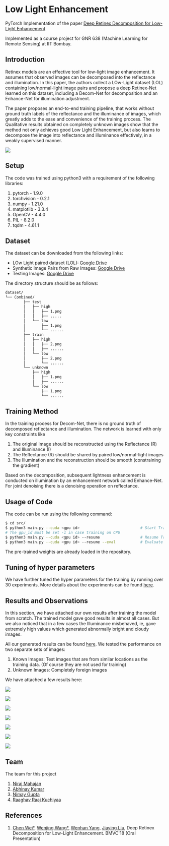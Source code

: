 # Low Light Enhancement

PyTorch Implementation of the paper [Deep Retinex Decomposition for Low-Light Enhancement](https://arxiv.org/abs/1808.04560)

Implemented as a course project for GNR 638 (Machine Learning for Remote Sensing) at IIT Bombay.

## Introduction

Retinex models are an effective tool for low-light image enhancement. It assumes that observed images can be decomposed into the reflectance and illumination. In this paper, the authors collect a LOw-Light dataset (LOL) containing low/normal-light image pairs and propose a deep Retinex-Net learned on this dataset, including a Decom-Net for decomposition and an Enhance-Net for illumination adjustment. 

The paper proposes an end-to-end training pipeline, that works without ground truth labels of the reflectance and the illuminance of images, which greatly adds to the ease and convenience of the training process. The Qualitative results obtained on completely unknown images show that the method not only achieves good Low Light Enhancement, but also learns to decompose the image into reflectance and illuminance effectively, in a weakly supervised manner.

![](https://github.com/nirajmahajan/Low-Light-Enhancement-Using-Deep-Retinex-Decomposition/tree/master/images/architecture.png)

## Setup

The code was trained using python3 with a requirement of the following libraries:

1. pytorch - 1.9.0
2. torchvision  - 0.2.1
3. numpy - 1.21.0
4. matplotlib - 3.3.4
5. OpenCV - 4.4.0
6. PIL - 8.2.0
7. tqdm - 4.61.1

## Dataset

The dataset can be downloaded from the following links:

- LOw Light paired dataset (LOL): [Google Drive](https://drive.google.com/open?id=157bjO1_cFuSd0HWDUuAmcHRJDVyWpOxB)
- Synthetic Image Pairs from Raw Images: [Google Drive](https://drive.google.com/open?id=1G6fi9Kiu7CDnW2Sh7UQ5ikvScRv8Q14F)
- Testing Images: [Google Drive](https://drive.google.com/open?id=1OvHuzPBZRBMDWV5AKI-TtIxPCYY8EW70)

The directory structure should be as follows:

```bash
dataset/
└── Combined/
        ├── test
        │   ├── high
        │   │   ├── 1.png
        │   │   ├── .....
        │   └── low
        │       ├── 1.png
        │       └── ......
        ├── train
        │   ├── high
        │   │   ├── 2.png
        │   │   ├── ......
        │   └── low
        │       ├── 2.png
        │       └── ......
        └── unknown
            ├── high
            │   ├── 1.png
            │   ├── ......
            └── low
                ├── 1.png
                └── ......

```



## Training Method

In the training process for Decom-Net, there is no ground truth of decomposed reflectance and illumination. The network is learned with only key constraints like

1. The original image should be reconstructed using the Reflectance (R) and Illuminance (I)
2. The Reflectance (R) should be shared by paired low/normal-light images
3. The Illumination and the reconstruction should be smooth (constraining the gradient)

Based on the decomposition, subsequent lightness enhancement is conducted on illumination by an enhancement network called Enhance-Net. For joint denoising there is a denoising operation on reflectance.

## Usage of Code

The code can be run using the following command:

```bash
$ cd src/
$ python3 main.py --cuda <gpu id>							# Start Training
# The gpu_id must be set -1 in case training on CPU
$ python3 main.py --cuda <gpu id> --resume 					# Resume Training
$ python3 main.py --cuda <gpu id> --resume --eval 			# Evaluate the model
```

The pre-trained weights are already loaded in the repository.

## Tuning of hyper parameters

We have further tuned the hyper parameters for the training by running over 30 experiments. More details about the experiments can be found [here](https://github.com/nirajmahajan/Low-Light-Enhancement-Using-Deep-Retinex-Decomposition/tree/master/experiments).

## Results and Observations

In this section, we have attached our own results after training the model from scratch. The trained model gave good results in almost all cases. But we also noticed that in a few cases the Illuminance misbehaved, ie, gave extremely high values which generated abnormally bright and cloudy images. 

All our generated results can be found [here](https://github.com/nirajmahajan/Low-Light-Enhancement-Using-Deep-Retinex-Decomposition/tree/master/results). We tested the performance on two separate sets of images:

1. Known Images: Test images that are from similar locations as the training data. (Of course they are not used for training)
2. Unknown Images: Completely foreign images

We have attached a few results here:

![](https://github.com/nirajmahajan/Low-Light-Enhancement-Using-Deep-Retinex-Decomposition/tree/master/results/unknown/28.png)

![](https://github.com/nirajmahajan/Low-Light-Enhancement-Using-Deep-Retinex-Decomposition/tree/master/results/unknown/35.png)

![](https://github.com/nirajmahajan/Low-Light-Enhancement-Using-Deep-Retinex-Decomposition/tree/master/results/unknown/45.png)

![](https://github.com/nirajmahajan/Low-Light-Enhancement-Using-Deep-Retinex-Decomposition/tree/master/results/unknown/48.png)

![](https://github.com/nirajmahajan/Low-Light-Enhancement-Using-Deep-Retinex-Decomposition/tree/master/results/unknown/49.png)

![](https://github.com/nirajmahajan/Low-Light-Enhancement-Using-Deep-Retinex-Decomposition/tree/master/results/unknown/50.png)

![](https://github.com/nirajmahajan/Low-Light-Enhancement-Using-Deep-Retinex-Decomposition/tree/master/results/unknown/51.png)

## Team

The team for this project

1. [Niraj Mahajan](https://www.cse.iitb.ac.in/~nirajm)
2. [Abhinav Kumar](https://cse.iitb.ac.in/~abhinavkumar)
3. [Nimay Gupta](https://www.cse.iitb.ac.in/~nimay)
4. [Raaghav Raaj Kuchiyaa](https://www.cse.iitb.ac.in/~raaghav)



## References

1. [Chen Wei*](https://weichen582.github.io/), [Wenjing Wang*](https://daooshee.github.io/website/), [Wenhan Yang](https://flyywh.github.io/), [Jiaying Liu](http://www.icst.pku.edu.cn/struct/people/liujiaying.html), Deep Retinex Decomposition for Low-Light Enhancement. BMVC'18 (Oral Presentation)